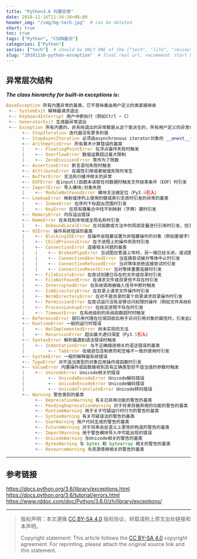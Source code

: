 ```yaml
---
title: "Python3.6 内建异常"
date: 2018-11-16T11:34:38+08:00
header_img: "/img/bg-tech.jpg"  # can be deleted
short: true
toc: true
tags: ["Python", "CSDN备份"]
categories: ["Python"]
series: ["tech"]  # should be ONLY ONE of the ["tech", "life", "review"]
slug: "20181116-python-exception"  # final real url, recommend: start by date, follow lower case words with hyphen splitter. E.g., `20230316-text-title`
---
```


## 异常层次结构

***The class hierarchy for built-in exceptions is:***

```python
BaseException 所有内置异常的基类，它不意味着由用户定义的类直接继承
 +-- SystemExit 解释器请求退出 
 +-- KeyboardInterrupt 用户中断执行（例如Ctrl + C）
 +-- GeneratorExit 生成器异常退出
 +-- Exception 所有内置的，非系统退出的异常都是从这个类派生的，所有用户定义的异常也应该从这个类派生
      +-- StopIteration 迭代器没有更多的值
      +-- StopAsyncIteration 必须由asynchronous iterator对象的 __anext__()方法引发以停止迭代（Py3.5引入）
      +-- ArithmeticError 所有算术计算错误的基类
      |    +-- FloatingPointError 在浮点操作失败时触发
      |    +-- OverflowError 数值运算超过最大限制
      |    +-- ZeroDivisionError 零作为了除数
      +-- AssertionError 断言语句失败时触发
      +-- AttributeError 在属性引用或者赋值失败时发生
      +-- BufferError 无法执行缓冲相关的异常
      +-- EOFError 在input()函数未读取任何数据时触发文件结束条件（EOF）时引发
      +-- ImportError 导入模块/对象失败
      |    +-- ModuleNotFoundError 模块无法被定位（Py3.6引入）
      +-- LookupError 映射或序列上使用的键或索引无效时引发的异常的基类
      |    +-- IndexError 在序列下标超出范围时引发
      |    +-- KeyError 在现有键集合中找不到映射（字典）键时引发
      +-- MemoryError 内存溢出错误
      +-- NameError 在未找到本地或全局名称时引发
      |    +-- UnboundLocalError 在对函数或方法中的局部变量进行引用时引发，但没有值已绑定到该变量
      +-- OSError 操作系统错误的基类
      |    +-- BlockingIOError 在操作会阻塞设置为非阻塞操作的对象（例如套接字）时触发
      |    +-- ChildProcessError 在子进程上的操作失败时引发
      |    +-- ConnectionError 连接相关问题的基类
      |    |    +-- BrokenPipeError 当试图在管道上写时，另一端已经关闭，或试图在已关闭写入的套接字上写入
      |    |    +-- ConnectionAbortedError 当连接尝试被对等体中止时引发
      |    |    +-- ConnectionRefusedError 当对等体拒绝连接尝试时引发
      |    |    +-- ConnectionResetError 当对等体重置连接时引发
      |    +-- FileExistsError 在尝试创建已存在的文件或目录时引发
      |    +-- FileNotFoundError 在请求文件或目录但不存在时引发
      |    +-- InterruptedError 在系统调用被输入信号中断时触发
      |    +-- IsADirectoryError 在目录上请求文件操作时引发
      |    +-- NotADirectoryError 在对不是目录的某个目录请求目录操作时引发
      |    +-- PermissionError 在尝试运行没有足够访问权限的操作（例如文件系统权限）时引发
      |    +-- ProcessLookupError 在给定进程不存在时引发
      |    +-- TimeoutError 在系统级别的系统函数超时时触发
      +-- ReferenceError 弱引用代理在垃圾回收后用于访问引用对象的属性时，引发此异常
      +-- RuntimeError 一般的运行时错误
      |    +-- NotImplementedError 尚未实现的方法
      |    +-- RecursionError 超出最大递归深度（Py3.5引入）
      +-- SyntaxError 解析器遇到语法错误时触发
      |    +-- IndentationError 与不正确缩进相关的语法错误的基类
      |         +-- TabError 在缩进包含制表符和空格不一致的使用时引发
      +-- SystemError 一般的解释器系统错误
      +-- TypeError 对不适当类型的对象应用操作或函数时引发
      +-- ValueError 内置操作或函数接收到具有正确类型但不适当值的参数时触发
      |    +-- UnicodeError Unicode相关的错误
      |         +-- UnicodeDecodeError Unicode解码错误
      |         +-- UnicodeEncodeError Unicode编码错误
      |         +-- UnicodeTranslateError Unicode转码错误
      +-- Warning 警告类别的基类
           +-- DeprecationWarning 有关已弃用功能的警告的基类
           +-- PendingDeprecationWarning 对于将来将被弃用的功能的警告的基类
           +-- RuntimeWarning 用于关于可疑运行时行为的警告的基类
           +-- SyntaxWarning 有关可疑语法的警告的基类
           +-- UserWarning 用户代码生成的警告的基类
           +-- FutureWarning 对于将来会在语义上更改的构造的警告的基类
           +-- ImportWarning 用于警告模块导入中可能出现的错误
           +-- UnicodeWarning 与Unicode相关的警告的基类
           +-- BytesWarning 与 bytes 和 bytearray 相关的警告的基类
           +-- ResourceWarning 与资源使用相关的警告的基类
```

---

## 参考链接

https://docs.python.org/3.6/library/exceptions.html
https://docs.python.org/3.6/tutorial/errors.html
https://www.rddoc.com/doc/Python/3.6.0/zh/library/exceptions/


---

> 版权声明：本文遵循 [CC BY-SA 4.0](https://creativecommons.org/licenses/by-sa/4.0/deed.zh) 版权协议，转载请附上原文出处链接和本声明。
>
> Copyright statement: This article follows the [CC BY-SA 4.0](https://creativecommons.org/licenses/by-sa/4.0/deed.en) copyright agreement. For reprinting, please attach the original source link and this statement.
